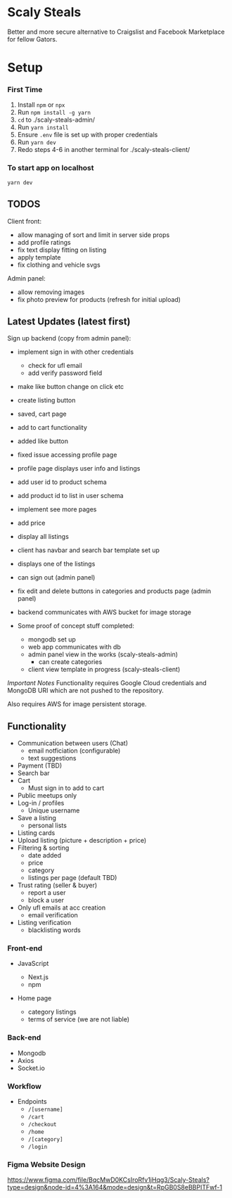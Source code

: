 # Scaly Steals
Better and more secure alternative to Craigslist and Facebook Marketplace for fellow Gators.

# Setup
### First Time
1. Install `npm` or `npx`
2. Run `npm install -g yarn`
3. `cd` to ./scaly-steals-admin/
4. Run `yarn install`
5. Ensure `.env` file is set up with proper credentials
6. Run `yarn dev`
7. Redo steps 4-6 in another terminal for ./scaly-steals-client/

### To start app on localhost
`yarn dev`

## TODOS
Client front:
- allow managing of sort and limit in server side props
- add profile ratings
- fix text display fitting on listing
- apply template
- fix clothing and vehicle svgs

Admin panel:
- allow removing images
- fix photo preview for products (refresh for initial upload)

## Latest Updates (latest first)
Sign up backend (copy from admin panel):
- implement sign in with other credentials
  - check for ufl email
  - add verify password field

- make like button change on click etc
- create listing button
- saved, cart page
- add to cart functionality
- added like button
- fixed issue accessing profile page
- profile page displays user info and listings
- add user id to product schema
- add product id to list in user schema
- implement see more pages
- add price
- display all listings
- client has navbar and search bar template set up
- displays one of the listings
- can sign out (admin panel)
- fix edit and delete buttons in categories and products page (admin panel)
- backend communicates with AWS bucket for image storage
- Some proof of concept stuff completed:
  - mongodb set up
  - web app communicates with db
  - admin panel view in the works (scaly-steals-admin)
    - can create categories
  - client view template in progress (scaly-steals-client)

*Important Notes*
Functionality requires Google Cloud credentials and MongoDB URI which are not pushed to the repository.

Also requires AWS for image persistent storage.

## Functionality
- Communication between users (Chat)
  - email notficiation (configurable)
  - text suggestions
- Payment (TBD)
- Search bar
- Cart
  - Must sign in to add to cart
- Public meetups only
- Log-in / profiles
  - Unique username
- Save a listing
  - personal lists
- Listing cards
- Upload listing (picture + description + price)
- Filtering & sorting
  - date added
  - price
  - category
  - listings per page (default TBD)
- Trust rating (seller & buyer)
  - report a user
  - block a user
- Only ufl emails at acc creation
  - email verification
- Listing verification
  - blacklisting words

### Front-end
- JavaScript
  - Next.js
  - npm
 
- Home page
  - category listings
  - terms of service (we are not liable)

### Back-end
- Mongodb
- Axios
- Socket.io

### Workflow
- Endpoints
  - `/[username]`
  - `/cart`
  - `/checkout`
  - `/home`
  - `/[category]`
  - `/login`

### Figma Website Design
https://www.figma.com/file/BqcMwD0KCsIroRfv1jHqg3/Scaly-Steals?type=design&node-id=4%3A164&mode=design&t=RpGB0S8eBBPITFwf-1
